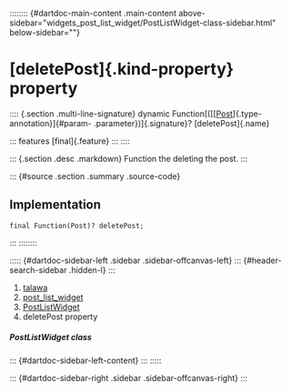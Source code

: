 :::::::: {#dartdoc-main-content .main-content above-sidebar="widgets_post_list_widget/PostListWidget-class-sidebar.html" below-sidebar=""}
<div>

# [deletePost]{.kind-property} property

</div>

:::: {.section .multi-line-signature}
dynamic
Function[([[[Post](../../models_post_post_model/Post-class.html)]{.type-annotation}]{#param-
.parameter})]{.signature}? [deletePost]{.name}

::: features
[final]{.feature}
:::
::::

::: {.section .desc .markdown}
Function the deleting the post.
:::

::: {#source .section .summary .source-code}
## Implementation

``` language-dart
final Function(Post)? deletePost;
```
:::
::::::::

::::: {#dartdoc-sidebar-left .sidebar .sidebar-offcanvas-left}
::: {#header-search-sidebar .hidden-l}
:::

1.  [talawa](../../index.html)
2.  [post_list_widget](../../widgets_post_list_widget/)
3.  [PostListWidget](../../widgets_post_list_widget/PostListWidget-class.html)
4.  deletePost property

##### PostListWidget class

::: {#dartdoc-sidebar-left-content}
:::
:::::

::: {#dartdoc-sidebar-right .sidebar .sidebar-offcanvas-right}
:::
